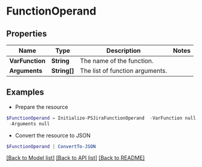 # FunctionOperand
## Properties

Name | Type | Description | Notes
------------ | ------------- | ------------- | -------------
**VarFunction** | **String** | The name of the function. | 
**Arguments** | **String[]** | The list of function arguments. | 

## Examples

- Prepare the resource
```powershell
$FunctionOperand = Initialize-PSJiraFunctionOperand  -VarFunction null `
 -Arguments null
```

- Convert the resource to JSON
```powershell
$FunctionOperand | ConvertTo-JSON
```

[[Back to Model list]](../README.md#documentation-for-models) [[Back to API list]](../README.md#documentation-for-api-endpoints) [[Back to README]](../README.md)

